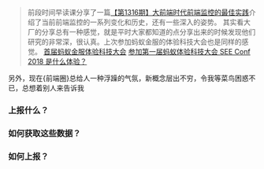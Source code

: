 > 前段时间早读课分享了一篇[【第1316期】大前端时代前端监控的最佳实践](https://mp.weixin.qq.com/s?__biz=MjM5MTA1MjAxMQ%3D%3D&mid=2651229089&idx=1&sn=aed65865da4e75f0348e3298c0b5c5e5#wechat_redirect)介绍了当前前端监控的一系列变化和历史，还有一些深入的姿势。
> 其实看大厂的分享总有一种感觉，就是平时大家都知道的点分享出来的时候发现他们研究的非常深，很认真。上次参加蚂蚁金服的体验科技大会也是同样的感觉。
> [首届蚂蚁金服体验科技大会](https://zhuanlan.zhihu.com/p/31797326)
> [参加第一届蚂蚁体验科技大会 SEE Conf 2018 是什么体验？](https://www.zhihu.com/question/263685257/answer/291082722)

另外，现在{前端圈}总给人一种浮躁的气氛，新概念层出不穷，令我等菜鸟困惑不已，总想着别人来告诉我

### 上报什么？


### 如何获取这些数据？


### 如何上报？
